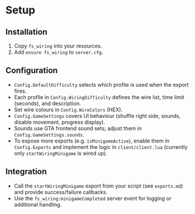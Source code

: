 # Setup

## Installation
1. Copy `fs_wiring` into your resources.
2. Add `ensure fs_wiring` to `server.cfg`.

## Configuration
- `Config.DefaultDifficulty` selects which profile is used when the export fires.
- Each profile in `Config.WiringDifficulty` defines the wire list, time limit (seconds), and description.
- Set wire colours in `Config.WireColors` (HEX).
- `Config.GameSettings` covers UI behaviour (shuffle right side, sounds, disable movement, progress display).
- Sounds use GTA frontend sound sets; adjust them in `Config.GameSettings.sounds`.
- To expose more exports (e.g. `isMinigameActive`), enable them in `Config.Exports` and implement the logic in `client/client.lua` (currently only `startWiringMinigame` is wired up).

## Integration
- Call the `startWiringMinigame` export from your script (see `exports.md`) and provide success/failure callbacks.
- Use the `fs_wiring:minigameCompleted` server event for logging or additional handling.
